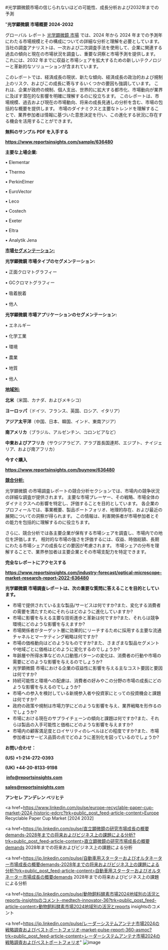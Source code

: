 #光学顕微鏡市場の信じられないほどの可能性、成長分析および2032年までの予測

"<strong>光学顕微鏡 市場概要 2024-2032</strong>

グローバル レポート <a href=https://www.reportsinsights.com/sample/636480>光学顕微鏡 市場</a> では、2024 年から 2024 年までの予測年にわたる市場規模とその構成についての詳細な分析と理解を必要としています。 当社の調査アナリストは、一次および二次調査手法を使用して、企業に関連する過去の傾向と現在の市場状況を調査し、重要な洞察と市場予測を提供します。 これには、2032 年までに収益と市場シェアを拡大​​するための新しいテクノロジーと革新的なソリューションが含まれています。

このレポートでは、経済成長の現状、新たな傾向、経済成長の政治的および規制上のリスク、およびこの成長に寄与するいくつかの要因も強調しています。 これは、企業が政府の規制、個人支出、世界的に拡大する都市化、市場動向が業界に及ぼす潜在的な影響を明確に理解するのに役立ちます。 このレポートは、市場規模、過去および現在の市場動向、将来の成長見通しの分析を含む、市場の包括的な概要を提供します。 市場のダイナミクスと主要なトレンドを理解することで、業界参加者は情報に基づいた意思決定を行い、この進化する状況に存在する機会を活用することができます。

<strong><b>無料のサンプル PDF を入手する</b></strong>

<a href=https://www.reportsinsights.com/sample/636480><strong><u>https://www.reportsinsights.com/sample/636480</u></strong></a>

<strong>主要な上場企業:</strong>

• Elementar

• Thermo

• PerkinElmer

• EuroVector

• Leco

• Costech

• Exeter

• Eltra

• Analytik Jena

<strong><u>市場セグメンテーション</u></strong><strong><u>:</u></strong>

<strong>光学顕微鏡 市場タイプのセグメンテーション:</strong>

• 正面クロマトグラフィー

• GCクロマトグラフィー

• 吸着脱着

• 他人

<strong>光学顕微鏡 市場アプリケーションのセグメンテーション:</strong>

• エネルギー

• 化学工業

• 環境

• 農業

• 地質

• 他人

<strong><u>地域別</u></strong><strong><u>:</u></strong>

<strong>北米</strong>（米国、カナダ、およびメキシコ）

<strong>ヨーロッパ</strong>（ドイツ、フランス、英国、ロシア、イタリア）

<strong>アジア太平洋</strong>（中国、日本、韓国、インド、東南アジア）

<strong>南アメリカ</strong>（ブラジル、アルゼンチン、コロンビアなど）

<strong>中東およびアフリカ</strong>（サウジアラビア、アラブ首長国連邦、エジプト、ナイジェリア、および南アフリカ）

<strong>今すぐ購入</strong>

<a href=https://www.reportsinsights.com/buynow/636480><strong><u>https://www.reportsinsights.com/buynow/636480</u></strong></a>

<strong><u>競合分析:</u></strong>

光学顕微鏡 の市場調査レポートの競合分析セクションでは、市場内の競争状況の詳細な調査が提供されます。 主要な市場プレーヤー、その戦略、市場全体のダイナミクスへの影響を特定し、評価することを目的としています。 各企業のプロフィールでは、事業概要、製品ポートフォリオ、地理的存在、および最近の展開についての洞察が得られます。 この情報は、利害関係者が市場参加者とその能力を包括的に理解するのに役立ちます。

さらに、競合分析では各主要企業が保有する市場シェアを調査し、市場内での地位を評価します。 相対的な市場の強さを評価するには、収益、時価総額、長期にわたる市場シェアの成長などの要因が考慮されます。 市場シェアの分布を理解することで、業界参加者は主要企業とその市場支配力を特定できます。

<strong>完全なレポートにアクセスする</strong>

<a href=https://www.reportsinsights.com/industry-forecast/optical-microscope-market-research-report-2022-636480><strong><u><b>https://www.reportsinsights.com/industry-forecast/optical-microscope-market-research-report-2022-636480</b></u></strong></a>

<strong><b>光学顕微鏡 市場調査レポートは、次の重要な質問に答えることを目的としています。</b></strong>
<ul>
  <li>市場で提供されている主な製品/サービスは何ですか?また、変化する消費者の需要を満たすためにそれらはどのように進化していますか?</li>
  <li>市場に影響を与える主要な技術進歩と革新は何ですか?また、それらは競争環境にどのような影響を与えますか?</li>
  <li>市場関係者がターゲット層に効果的にリーチするために採用する主要な流通チャネルとマーケティング戦略は何ですか?</li>
  <li>市場の価格動向はどのようなものですか?また、さまざまな製品セグメントや地域ごとに価格はどのように変化するのでしょうか?</li>
  <li>年齢層や所得水準などの人口動態パターンの変化は、消費者の行動や市場の需要にどのような影響を与えるのでしょうか?</li>
  <li>光学顕微鏡 市場における企業の収益性に影響を与える主なコスト要因と要因は何ですか?</li>
  <li>持続可能性と環境への配慮は、消費者の好みやこの分野の市場の成長にどのような影響を与えるのでしょうか?</li>
  <li>市場への参入を検討している新規参入者や投資家にとっての投資機会と課題は何ですか?</li>
  <li>政府の政策や規制は市場力学にどのような影響を与え、業界戦略を形作るのでしょうか?</li>
  <li>市場における現在のサプライチェーンの傾向と課題は何ですか?また、それらは製品の入手可能性と価格にどのような影響を与えますか?</li>
  <li>市場内の顧客満足度とロイヤリティのレベルはどの程度ですか?また、市場参加者はサービス品質の点でどのように差別化を図っているのでしょうか?</li>
</ul>
<strong>お問い合わせ：</strong>

<strong>(US) +1-214-272-0393</strong>

<strong>(UK) +44-20-8133-9198</strong>

<strong> </strong><a href=info@reportsinsights.com><strong><u>info@reportsinsights.com</u></strong></a>

<a href=sales@reportsinsights.com><strong><u>sales@reportsinsights.com</u></strong></a>

<strong>アンセレ アンデレン ベリヒテ</strong>

<a href=https://www.linkedin.com/pulse/europe-recyclable-paper-cup-market-2024-historic-edcrc?trk=public_post_feed-article-content>Europe Recyclable Paper Cup Market [2024 2032]</a>

<a href=https://jp.linkedin.com/pulse/直立顕微鏡の研究市場成長の概要demands-2028年までの将来およびビジネス上の課題による分析?trk=public_post_feed-article-content>直立顕微鏡の研究市場成長の概要demands 2028年までの将来およびビジネス上の課題による分析</a>

<a href=https://jp.linkedin.com/pulse/自動車用スターターおよびオルタネーター市場成長の概要demands-2028年までの将来およびビジネス上の課題による分析?trk=public_post_feed-article-content>自動車用スターターおよびオルタネーター市場成長の概要demands 2028年までの将来およびビジネス上の課題による分析</a>

<a href=https://jp.linkedin.com/pulse/動物飼料酵素市場2024地域別の活況とreports-insightsのコメント-medtech-innovator-36?trk=public_post_feed-article-content>動物飼料酵素市場2024地域別の活況とreports insightsのコメント</a>

<a href=https://jp.linkedin.com/pulse/レーダーシステムアンテナ市場2024の戦略調査およびベストポートフォリオ-market-pulse-report-360-asmoc?trk=public_post_feed-article-content>レーダーシステムアンテナ市場2024の戦略調査およびベストポートフォリオ</a>"
![image](https://github.com/ahaan12367/RIMarket24/assets/158471582/df4105ea-dec1-4c40-886b-a98b83a45048)
